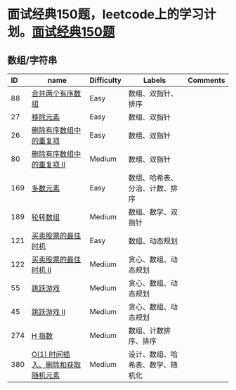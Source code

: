 # 面试经典150题，leetcode上的学习计划。[面试经典150题](https://leetcode.cn/studyplan/top-interview-150/)

## 数组/字符串
| ID   | name                                                                                              | Difficulty | Labels                           | Comments |
| :--- | ------------------------------------------------------------------------------------------------- | ---------- | -------------------------------- | -------- |
| 88   | [合并两个有序数组](https://leetcode.cn/problems/merge-sorted-array/)                              | Easy       | 数组、双指针、排序               |          |
| 27   | [移除元素](https://leetcode.cn/problems/remove-element/)                                          | Easy       | 数组、双指针                     |          |
| 26   | [删除有序数组中的重复项](https://leetcode.cn/problems/remove-duplicates-from-sorted-array/)       | Easy       | 数组、双指针                     |          |
| 80   | [删除有序数组中的重复项 II](https://leetcode.cn/problems/remove-duplicates-from-sorted-array-ii/) | Medium     | 数组、双指针                     |          |
| 169  | [多数元素](https://leetcode.cn/problems/majority-element/)                                        | Easy       | 数组、哈希表、分治、计数、排序   |          |
| 189  | [轮转数组](https://leetcode.cn/problems/rotate-array/)                                            | Medium     | 数组、数学、双指针               |          |
| 121  | [买卖股票的最佳时机](https://leetcode.cn/problems/best-time-to-buy-and-sell-stock/)               | Easy       | 数组、动态规划                   |          |
| 122  | [买卖股票的最佳时机 II](https://leetcode.cn/problems/best-time-to-buy-and-sell-stock-ii/)         | Medium     | 贪心、数组、动态规划             |          |
| 55   | [跳跃游戏](https://leetcode.cn/problems/jump-game/)                                               | Medium     | 贪心、数组、动态规划             |
| 45   | [跳跃游戏 II](https://leetcode.cn/problems/jump-game-ii/)                                         | Medium     | 贪心、数组、动态规划             |
| 274  | [H 指数](https://leetcode.cn/problems/h-index/description/)                                       | Medium     | 数组、计数排序、排序             |
| 380  | [O(1) 时间插入、删除和获取随机元素](https://leetcode.cn/problems/insert-delete-getrandom-o1/)     | Medium     | 设计、数组、哈希表、数学、随机化 |